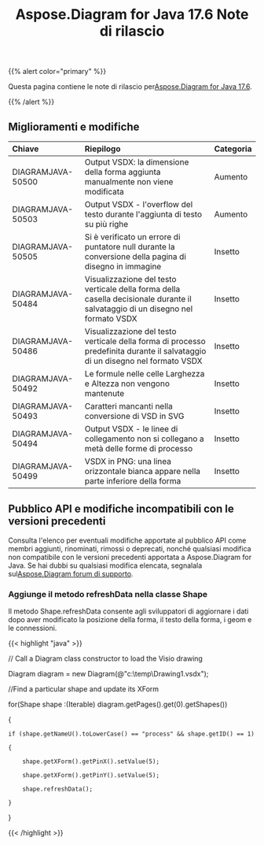 ﻿---
title: Aspose.Diagram for Java 17.6 Note di rilascio
type: docs
weight: 70
url: /it/java/aspose-diagram-for-java-17-6-release-notes/
---
{{% alert color="primary" %}} 

 Questa pagina contiene le note di rilascio per[Aspose.Diagram for Java 17.6](https://docs.aspose.com/diagram/java/aspose-diagram-for-java-17-6-release-notes/).

{{% /alert %}} 
## **Miglioramenti e modifiche**

|**Chiave**|**Riepilogo**|**Categoria**|
|:- |:- |:- |
|DIAGRAMJAVA-50500|Output VSDX: la dimensione della forma aggiunta manualmente non viene modificata|Aumento|
|DIAGRAMJAVA-50503|Output VSDX - l'overflow del testo durante l'aggiunta di testo su più righe|Aumento|
|DIAGRAMJAVA-50505|Si è verificato un errore di puntatore null durante la conversione della pagina di disegno in immagine|Insetto|
|DIAGRAMJAVA-50484|Visualizzazione del testo verticale della forma della casella decisionale durante il salvataggio di un disegno nel formato VSDX|Insetto|
|DIAGRAMJAVA-50486|Visualizzazione del testo verticale della forma di processo predefinita durante il salvataggio di un disegno nel formato VSDX|Insetto|
|DIAGRAMJAVA-50492|Le formule nelle celle Larghezza e Altezza non vengono mantenute|Insetto|
|DIAGRAMJAVA-50493|Caratteri mancanti nella conversione di VSD in SVG|Insetto|
|DIAGRAMJAVA-50494|Output VSDX - le linee di collegamento non si collegano a metà delle forme di processo|Insetto|
|DIAGRAMJAVA-50499|VSDX in PNG: una linea orizzontale bianca appare nella parte inferiore della forma|Insetto|
## **Pubblico API e modifiche incompatibili con le versioni precedenti**
Consulta l'elenco per eventuali modifiche apportate al pubblico API come membri aggiunti, rinominati, rimossi o deprecati, nonché qualsiasi modifica non compatibile con le versioni precedenti apportata a Aspose.Diagram for Java. Se hai dubbi su qualsiasi modifica elencata, segnalala sul[Aspose.Diagram forum di supporto](https://forum.aspose.com/c/diagram/17).
### **Aggiunge il metodo refreshData nella classe Shape**
Il metodo Shape.refreshData consente agli sviluppatori di aggiornare i dati dopo aver modificato la posizione della forma, il testo della forma, i geom e le connessioni.

{{< highlight "java" >}}

 // Call a Diagram class constructor to load the Visio drawing

Diagram diagram = new Diagram(@"c:\temp\Drawing1.vsdx");

//Find a particular shape and update its XForm

for(Shape shape :(Iterable<Shape>) diagram.getPages().get(0).getShapes())

{

    if (shape.getNameU().toLowerCase() == "process" && shape.getID() == 1)

    {

        shape.getXForm().getPinX().setValue(5);

        shape.getXForm().getPinY().setValue(5);

        shape.refreshData();

    }

}

{{< /highlight >}}
